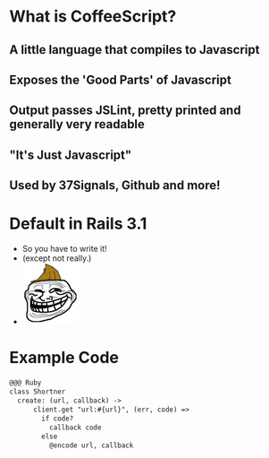 <!SLIDE bullets incremental>

# What is CoffeeScript?

<!SLIDE>

## A little language that compiles to Javascript

<!SLIDE>

## Exposes the 'Good Parts' of Javascript

<!SLIDE>

## Output passes JSLint, pretty printed and generally very readable

<!SLIDE>

## "It's Just Javascript"

<!SLIDE>

## Used by 37Signals, Github and more!

<!SLIDE bullets incremental>

# Default in Rails 3.1
* So you have to write it!
* (except not really.)
* ![LolHH](lolhh.png)

<!SLIDE>

# Example Code #

    @@@ Ruby
    class Shortner
      create: (url, callback) ->
          client.get "url:#{url}", (err, code) =>
            if code?
              callback code
            else
              @encode url, callback

